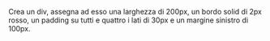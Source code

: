 Crea un div, assegna ad esso una larghezza di 200px, un bordo solid di 2px rosso, un padding su tutti e quattro i lati di 30px e un margine sinistro di 100px.
